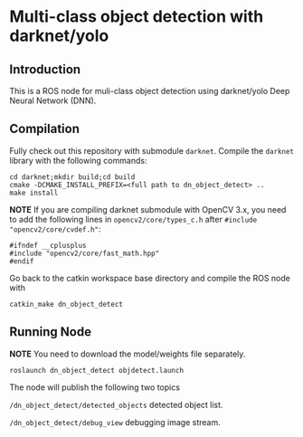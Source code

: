 # Multi-class object detection with darknet/yolo

## Introduction
This is a ROS node for muli-class object detection using darknet/yolo Deep Neural Network (DNN).


## Compilation

Fully check out this repository with submodule ```darknet```. Compile the ```darknet``` library with the following commands:

```
cd darknet;mkdir build;cd build
cmake -DCMAKE_INSTALL_PREFIX=<full path to dn_object_detect> ..
make install
```

**NOTE** If you are compiling darknet submodule with OpenCV 3.x, you need to add the following lines in ```opencv2/core/types_c.h``` after ```#include "opencv2/core/cvdef.h"```:

```
#ifndef __cplusplus
#include "opencv2/core/fast_math.hpp"
#endif
```

Go back to the catkin workspace base directory and compile the ROS node with

```
catkin_make dn_object_detect
```

## Running Node

**NOTE** You need to download the model/weights file separately.

```roslaunch dn_object_detect objdetect.launch```

The node will publish the following two topics

```/dn_object_detect/detected_objects```  detected object list.

```/dn_object_detect/debug_view``` debugging image stream.
